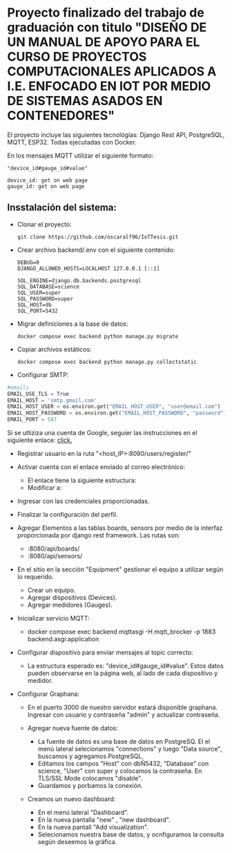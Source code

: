 # Proyecto finalizado del trabajo de graduación con titulo "DISEÑO DE UN MANUAL DE APOYO PARA EL CURSO DE PROYECTOS COMPUTACIONALES APLICADOS A I.E. ENFOCADO EN IOT POR MEDIO DE SISTEMAS ASADOS EN CONTENEDORES"

El proyecto incluye las siguientes tecnológias: Django Rest API, PostgreSQL, MQTT, ESP32. Todas ejecutadas con Docker.

En los mensajes MQTT utilizar el siguiente formato:

    "device_id#gauge_id#value"

    device_id: get on web page
    gauge_id: get on web page

## Insstalación del sistema:

- Clonar el proyecto:
      
      git clone https://github.com/oscaralf96/IoTTesis.git

- Crear archivo backend/.env con el siguiente contenido:

     
      DEBUG=0
      DJANGO_ALLOWED_HOSTS=LOCALHOST 127.0.0.1 [::1]

      SQL_ENGINE=django.db.backends.postgresql
      SQL_DATABASE=science
      SQL_USER=super
      SQL_PASSWORD=super
      SQL_HOST=db
      SQL_PORT=5432

- Migrar definiciones a la base de datos:

      docker compose exec backend python manage.py migrate

- Copiar archivos estáticos:

      docker compose exec backend python manage.py collectstatic
- Configurar SMTP:

```python
#emails
EMAIL_USE_TLS = True
EMAIL_HOST = 'smtp.gmail.com'
EMAIL_HOST_USER = os.environ.get("EMAIL_HOST_USER", "user@email.com")
EMAIL_HOST_PASSWORD = os.environ.get("EMAIL_HOST_PASSWORD", "password")
EMAIL_PORT = 587
```
Si se utliziza una cuenta de Google, seguier las instrucciones en el siguiente enlace: [click.](https://support.google.com/accounts/answer/185833?hl=es-419)

- Registrar usuario en la ruta "<host_IP>:8080/users/register/"

- Activar cuenta con el enlace enviado al correo electrónico:
  - El enlace tiene la siguiente estructura:
  - Modificar a:

- Ingresar con las credenciales proporcionadas.

- Finalizar la configuración del perfil.

- Agregar Elementos a las tablas boards, sensors por medio de la interfaz proporcionada por django rest framework. Las rutas son:
  - <host>:8080/api/boards/
  - <host>:8080/api/sensors/

- En el sitio en la sección "Equipment" gestionar el equipo a utilizar según lo requerido.
  - Crear un equipo.
  - Agregar dispositivos (Devices).
  - Agregar medidores (Gauges).

- Inicializar servicio MQTT:
  - docker compose exec backend mqttasgi -H mqtt_brocker -p 1883 backend.asgi:application

- Configurar dispositivo para enviar mensajes al topic correcto:
  - La estructura esperado es: "device_id#gauge_id#value". Estos datos pueden observarse en la página web, al lado de cada dispositivo y medidor.

- Configurar Graphana:
  - En el puerto 3000 de nuestro servidor estará disponible graphana. Ingresar con usuario y contraseña "admin" y actualizar contraseña.

  - Agregar nueva fuente de datos:
    - La fuente de datos es una base de datos en PostgreSQ. El el menú lateral selecionamos "connections"  y luego "Data source", buscamos y agregamos PostgreSQL. 
    - Editamos los campos "Host" con dbÑ5432, "Database" con science, "User" con super y colocamos la contraseña. En TLS/SSL Mode colocamos "disable". 
    - Guardamos y porbamos la conexión.
  - Creamos un nuevo dashboard:
    - En el menú lateral "Dashboard".
    - En la nueva pantalla "new" , "new dashboard".
    - En la nueva pantall "Add visualization".
    - Selecionamos nuestra base de datos, y ocnfiguramos la consulta según deseemos la gráfica.
